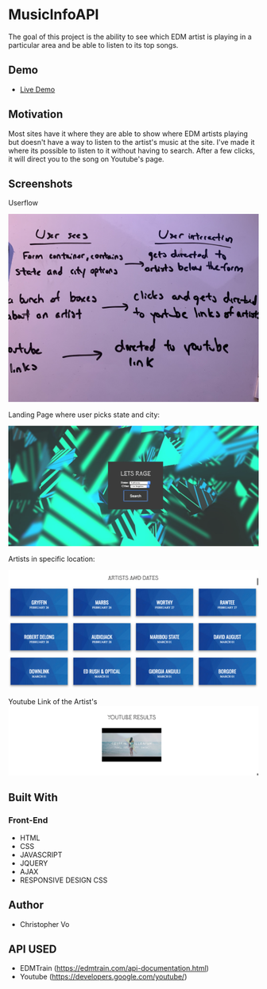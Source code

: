 <!-- # book-thing.io

Initial wireframes:

https://wireframe.cc/x0a8I9

https://wireframe.cc/6oVXTU -->
# MusicInfoAPI

The goal of this project is the ability to see which EDM artist is playing in a particular area
and be able to listen to its top songs.

## Demo

- [Live Demo](https://wannab3d3v3lop3r.github.io/musicInfoAPI/)

## Motivation

Most sites have it where they are able to show where EDM artists playing but doesn't have a way to listen 
to the artist's music at the site. I've made it where its possible to listen to it without having to search. 
After a few clicks, it will direct you to the song on Youtube's page.

## Screenshots

Userflow

![userflow](screenshots/userflow.jpg)

Landing Page where user picks state and city:

![login screen](screenshots/mainPage.png)

Artists in specific location:

![about](screenshots/listOfArtists.png)

Youtube Link of the Artist's
![recommendations](screenshots/song.png)

## Built With

### Front-End
* HTML
* CSS
* JAVASCRIPT
* JQUERY
* AJAX
* RESPONSIVE DESIGN CSS

## Author

* Christopher Vo

## API USED

- EDMTrain (https://edmtrain.com/api-documentation.html)
- Youtube (https://developers.google.com/youtube/)


